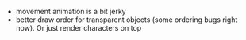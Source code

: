 - movement animation is a bit jerky
- better draw order for transparent objects (some ordering bugs right now). Or just render characters on top